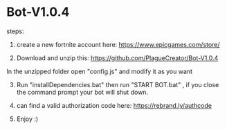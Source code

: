 # Bot-V1.0.4

steps:

1. create a new fortnite account here: https://www.epicgames.com/store/

2. Download and unzip this: https://github.com/PlagueCreator/Bot-V1.0.4

In the unzipped folder open "config.js" and modify it as you want

3. Run "installDependencies.bat" then run "START BOT.bat" , if you close the command prompt your bot will shut down.

4. can find a valid authorization code here: https://rebrand.ly/authcode

5. Enjoy :)
